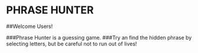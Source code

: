 # PHRASE HUNTER
##Welcome Users!

###Phrase Hunter is a guessing game.
###Try an find the hidden phrase by selecting letters, but be careful not to run out of lives!

